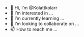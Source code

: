 - 👋 Hi, I’m @Kolattkolarr
- 👀 I’m interested in ...
- 🌱 I’m currently learning ...
- 💞️ I’m looking to collaborate on ...
- 📫 How to reach me ...

<!---
Kolattkolarr/Kolattkolarr is a ✨ special ✨ repository because its `README.md` (this file) appears on your GitHub profile.
You can click the Preview link to take a look at your changes.
--->
